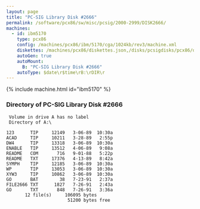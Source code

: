 ```yaml
---
layout: page
title: "PC-SIG Library Disk #2666"
permalink: /software/pcx86/sw/misc/pcsig/2000-2999/DISK2666/
machines:
  - id: ibm5170
    type: pcx86
    config: /machines/pcx86/ibm/5170/cga/1024kb/rev3/machine.xml
    diskettes: /machines/pcx86/diskettes.json,/disks/pcsigdisks/pcx86/diskettes.json
    autoGen: true
    autoMount:
      B: "PC-SIG Library Disk #2666"
    autoType: $date\r$time\rB:\rDIR\r
---
```


{% include machine.html id="ibm5170" %}

### Directory of PC-SIG Library Disk #2666

     Volume in drive A has no label
     Directory of A:\

    123      TIP     12149   3-06-89  10:30a
    ACAD     TIP     10211   3-28-89   2:55p
    DW4      TIP     13318   3-06-89  10:30a
    ENABLE   TIP     13512   4-06-89   9:08a
    README   COM       716   9-01-88   5:22p
    README   TXT     17376   4-13-89   8:42a
    SYMPH    TIP     12185   3-06-89  10:30a
    WP       TIP     13053   3-06-89  10:30a
    XYW3     TIP     10862   3-06-89  10:30a
    GO       BAT        38   7-23-91   2:37a
    FILE2666 TXT      1827   7-26-91   2:43a
    GO       TXT       848   7-26-91   3:36a
           12 file(s)     106095 bytes
                           51200 bytes free
